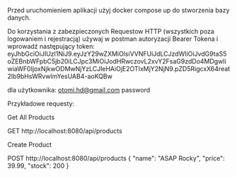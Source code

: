 Przed uruchomieniem aplikacji użyj docker compose up do stworzenia bazy danych.

Do korzystania z zabezpieczonych Requestow HTTP (wszystkich poza logowaniem i rejestracją)
używaj w postman autoryzacji Bearer Tokena i wprowadź następujący token:
eyJhbGciOiJIUzI1NiJ9.eyJzY29wZXMiOlsiVVNFUiJdLCJzdWIiOiJvdG9taS5oZEBnbWFpbC5jb20iLCJpc3MiOiJodHRwczovL2xvY2FsaG9zdDo4MDgwIiwiaWF0IjoxNjkwODMwNjYzLCJleHAiOjE2OTIxMjY2NjN9.pZD5RigcxX64reat2Ib9bHsWRvwlmYesUAB4-aoKQBw

dla użytkownika:
otomi.hd@gmail.com
password

Przykładowe requesty:

Get All Products

GET http://localhost:8080/api/products

Create Product

POST http://localhost:8080/api/products
{
"name": "ASAP Rocky",
"price": 39.99,
"stock": 200
}


